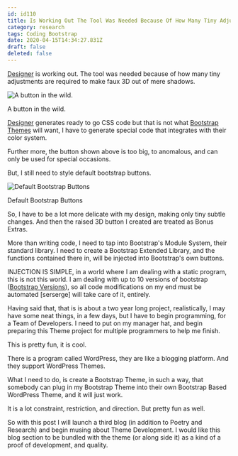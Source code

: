 ```yaml
---
id: id110
title: Is Working Out The Tool Was Needed Because Of How Many Tiny Adjustments Are Required To Make Faux 3 D Out Of Mere Shadows Res...
category: research
tags: Coding Bootstrap
date: 2020-04-15T14:34:27.831Z
draft: false
deleted: false
---
```


[Designer][1] is working out. The tool was needed because of how many tiny adjustments are required to make faux 3D out of mere shadows.

![A button in the wild.](research/button.png)

A button in the wild.

[Designer][2] generates ready to go CSS code but that is not what [Bootstrap Themes][3] will want, I have to generate special code that integrates with their color system.

Further more, the button shown above is too big, to anomalous, and can only be used for special occasions.

But, I still need to style default bootstrap buttons.

![Default Bootstrap Buttons](research/bb.png)

Default Bootstrap Buttons

So, I have to be a lot more delicate with my design, making only tiny subtle changes. And then the raised 3D button I created are treated as Bonus Extras.

More than writing code, I need to tap into Bootstrap's Module System, their standard library. I need to create a Bootstrap Extended Library, and the functions contained there in, will be injected into Bootstrap's own buttons.

INJECTION IS SIMPLE, in a world where I am dealing with a static program, this is not this world. I am dealing with up to 10 versions of bootstrap ([Bootstrap Versions][4]), so all code modifications on my end must be automated \[serserge\] will take care of it, entirely.

Having said that, that is is about a two year long project, realistically, I may have some neat things, in a few days, but I have to begin programming, for a Team of Developers. I need to put on my manager hat, and begin preparing this Theme project for multiple programmers to help me finish.

This is pretty fun, it is cool.

There is a program called WordPress, they are like a blogging platform. And they support WordPress Themes.

What I need to do, is create a Bootstrap Theme, in such a way, that somebody can plug in my Bootstrap Theme into their own Bootstrap Based WordPress Theme, and it will just work.

It is a lot constraint, restriction, and direction. But pretty fun as well.

So with this post I will launch a third blog (in addition to Poetry and Research) and begin musing about Theme Development. I would like this blog section to be bundled with the theme (or along side it) as a kind of a proof of development, and quality.

[1]: /designer
[2]: /designer
[3]: https://themes.getbootstrap.com/
[4]: https://getbootstrap.com/docs/versions/